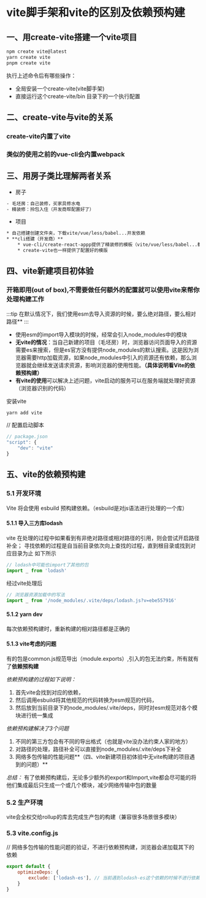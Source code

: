 # vite脚手架和vite的区别及依赖预构建

## 一、用create-vite搭建一个vite项目

```js
npm create vite@latest
yarn create vite
pnpm create vite
```

执行上述命令后有哪些操作：

* 全局安装一个create-vite(vite脚手架)
* 直接运行这个create-vite/bin 目录下的一个执行配置

## 二、create-vite与vite的关系

### create-vite内置了vite

### 类似的使用之前的vue-cli会内置webpack

## 三、用房子类比理解两者关系

* 房子

```txt
- 毛坯房：自己装修，买家具修水电
- 精装修：拎包入住（开发商帮配置好了）
```

* 项目

```txt
* 自己搭建创建文件夹，下载vite/vue/less/babel...开发依赖
* **cli搭建（开发商）**
    * vue-cli/create-react-appp提供了精装修的模板（vite/vue/less/babel...都下载好了，配置预设好了）
    * create-vite也一样提供了配置好的模版
```

## 四、vite新建项目初体验

### 开箱即用(out of box),不需要做任何额外的配置就可以使用vite来帮你处理构建工作

:::tip
在默认情况下，我们使用esm去导入资源的时候，要么绝对路径，要么相对路径**
:::

* 使用esm的import导入模块的时候，经常会引入node_modules中的模块
* **无vite的情况**：当自己新建的项目（毛坯房）时，浏览器访问页面导入的资源需要es来搜索，但是es官方没有提供node_modules的默认搜索。这是因为浏览器需要http加载资源，如果node_modules中引入的资源还有依赖，那么浏览器就会继续发送请求资源，影响浏览器的使用性能。**（具体说明看Vite的依赖预构建）**
* **有vite的使用**可以解决上述问题，vite启动的服务可以在服务端就处理好资源（浏览器识别的代码）

安装vite

```js
yarn add vite
```

// 配置启动脚本

```js
// package.json
"script": {
    "dev": "vite"
}
```

## 五、vite的依赖预构建

### 5.1 开发环境

Vite 将会使用 esbuild 预构建依赖。（esbuild是对js语法进行处理的一个库）

#### 5.1.1 导入三方库lodash

 vite 在处理的过程中如果看到有非绝对路径或相对路径的引用，则会尝试开启路径补全；
 寻找依赖的过程是自当前目录依次向上查找的过程，直到根目录或找到对应目录为止
如下所示

```js
// lodash中可能也import了其他的包
import _ from 'lodash'
```

经过vite处理后

```js
// 浏览器资源加载中的写法
import _ from '/node_modules/.vite/deps/lodash.js?v=ebe557916'
```

#### 5.1.2 yarn dev

每次依赖预构建时，重新构建的相对路径都是正确的

#### 5.1.3 vite考虑的问题

有的包是common.js规范导出（module.exports）,引入的包无法约束，所有就有了**依赖预构建**

*依赖预构建的过程如下说明：*

1. 首先vite会找到对应的依赖，
2. 然后调用esbuild将其他规范的代码转换为esm规范的代码，
3. 然后放到当前目录下的node_modules/.vite/deps，同时对esm规范对各个模块进行统一集成

*依赖预构建解决了3个问题*

1. 不同的第三方包会有不同的导出格式（也就是vite没办法约束人家的地方）
2. 对路径的处理，路径补全可以直接到node_modules/.vite/deps下补全
3. 网络多包传输的性能问题**（四、vite新建项目初体验中无vite构建的项目遇到的问题）**

*总结：*
有了依赖预构建后，无论多少额外的export和Import,vite都会尽可能的将他们集成最后只生成一个或几个模块，减少网络传输中包的数量

### 5.2 生产环境

vite会全权交给rollup的库去完成生产包的构建（兼容很多场景很多模块）

### 5.3 vite.config.js

// 网络多包传输的性能问题的验证，不进行依赖预构建，浏览器会递加载其下的依赖

```js
export default {
    optimizeDeps: {
        exclude: ['lodash-es'], // 当前遇到lodash-es这个依赖的时候不进行依赖预构建
    }
}
```
